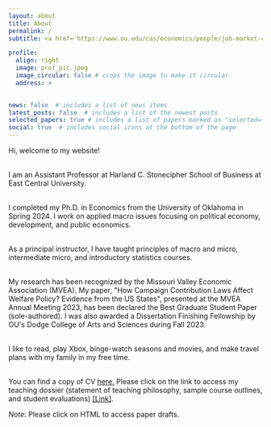 ```yaml
---
layout: about
title: About
permalink: /
subtitle: <a href='https://www.ou.edu/cas/economics/people/job-market-candidates'>University of Oklahoma</a>. ahmed.ch@ou.edu

profile:
  align: right
  image: prof_pic.jpeg
  image_circular: false # crops the image to make it circular
  address: >
    

news: false  # includes a list of news items
latest_posts: false  # includes a list of the newest posts
selected_papers: true # includes a list of papers marked as "selected={true}"
social: true  # includes social icons at the bottom of the page
---
```


<p style='text-align: justify;'>
Hi, welcome to my website!  <br /> <br>

I am an Assistant Professor at Harland C. Stonecipher School of Business at East Central University.  <br /> <br>

I completed my Ph.D. in Economics from the University of Oklahoma in Spring 2024. I work on applied macro issues focusing on political economy, development, and public economics.  <br /> <br>

As a principal instructor, I have taught principles of macro and micro, intermediate micro, and introductory statistics courses.  <br /> <br>

My research has been recognized by the Missouri Valley Economic Association (MVEA). My paper, "How Campaign Contribution Laws Affect Welfare Policy? Evidence from the US States", presented at the MVEA Annual Meeting 2023, has been declared the Best Graduate Student Paper (sole-authored). I was also awarded a Dissertation Finishing Fellowship by OU's Dodge College of Arts and Sciences during Fall 2023.  <br /> <br>

I like to read, play Xbox, binge-watch seasons and movies, and make travel plans with my family in my free time.  <br /> <br>

You can find a copy of CV <a href=''>here.</a>
Please click on the link to access my teaching dossier (statement of teaching philosophy, sample course outlines, and student evaluations) <a href='https://drive.google.com/file/d/1z5G0PW0LeU_AG0Tny1Bot7VTHSq3KNDE/view?usp=sharing'>[Link]</a>. <br />
<be>

*Note:* Please click on HTML to access paper drafts.
</p>
